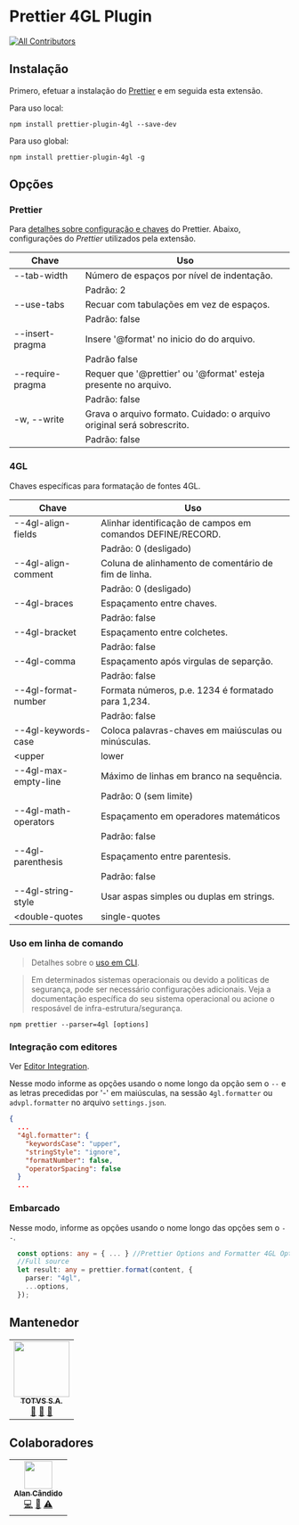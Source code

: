 # Prettier 4GL Plugin

<!-- ALL-CONTRIBUTORS-BADGE:START - Do not remove or modify this section -->

[![All Contributors](https://img.shields.io/badge/all_contributors-1-orange.svg?style=flat-square)](#contributors-)

<!-- ALL-CONTRIBUTORS-BADGE:END -->

## Instalação 

Primero, efetuar a instalação do [Prettier](https://prettier.io/docs/en/install.html) e em seguida esta extensão.

Para uso local:
```
npm install prettier-plugin-4gl --save-dev
```

Para uso global:
```
npm install prettier-plugin-4gl -g
```

## Opções

### Prettier

Para [detalhes sobre configuração e chaves](https://https://prettier.io/docs/en/options.html) do Prettier.
Abaixo, configurações do _Prettier_ utilizados pela extensão.

| Chave                | Uso                                                                   |
| -------------------- | --------------------------------------------------------------------- |
| --tab-width <int>    | Número de espaços por nível de indentação.                            |
|                      | Padrão: 2                                                             |
| --use-tabs           | Recuar com tabulações em vez de espaços.                              |
|                      | Padrão: false                                                         |
| --insert-pragma      | Insere '@format' no inicio do do arquivo.                             |
|                      | Padrão false                                                          |
| --require-pragma     | Requer que '@prettier' ou '@format' esteja presente no arquivo.       |
|                      | Padrão: false                                                         |
| -w, --write          | Grava o arquivo formato. Cuidado: o arquivo original será sobrescrito.|
|                      | Padrão: false                                                         |

### 4GL

Chaves específicas para formatação de fontes 4GL.

| Chave                      | Uso                                                       |
| -------------------------- | --------------------------------------------------------- |
| --4gl-align-fields <int>   | Alinhar identificação de campos em comandos DEFINE/RECORD.|
|                            | Padrão: 0 (desligado)                                     |
| --4gl-align-comment <int>  | Coluna de alinhamento de comentário de fim de linha.      |
|                            | Padrão: 0 (desligado)                                     |
| --4gl-braces               | Espaçamento entre chaves.                                 |
|                            | Padrão: false                                             |
| --4gl-bracket              | Espaçamento entre colchetes.                              |
|                            | Padrão: false                                             |   
| --4gl-comma                | Espaçamento após virgulas de separção.                    |
|                            | Padrão: false                                             |
| --4gl-format-number        | Formata números, p.e. 1234 é formatado para 1,234.        |
|                            | Padrão: false                                             |
| --4gl-keywords-case        | Coloca palavras-chaves em maiúsculas ou minúsculas.       |
|  <upper|lower|ignore>      | Padrão: upper.                                            |
| --4gl-max-empty-line <int> | Máximo de linhas em branco na sequência.                  |
|                            | Padrão: 0 (sem limite)                                    |
| --4gl-math-operators       | Espaçamento em operadores matemáticos                     |
|                            | Padrão: false                                             |
| --4gl-parenthesis          | Espaçamento entre parentesis.                             |
|                            | Padrão: false                                             |
| --4gl-string-style         | Usar aspas simples ou duplas em strings.                  |
| <double-quotes|single-quotes|ignore>| Padrão: ignore                                 |
                           
### Uso em linha de comando

> Detalhes sobre o [uso em CLI](https://prettier.io/docs/en/cli.html).

> Em determinados sistemas operacionais ou devido a politicas de segurança, pode ser necessário configurações adicionais. Veja a documentação específica do seu sistema operacional ou acione o resposável de infra-estrutura/segurança. 

```
npm prettier --parser=4gl [options]
```

### Integração com editores

Ver [Editor Integration](https://prettier.io/docs/en/editors.html).

Nesse modo informe as opções usando o nome longo da opção sem o `--` e as letras precedidas por '-' em maiúsculas, na sessão `4gl.formatter` ou `advpl.formatter` no arquivo `settings.json`.

```JSON
{
  ...
  "4gl.formatter": {
    "keywordsCase": "upper",
    "stringStyle": "ignore",
    "formatNumber": false,
    "operatorSpacing": false
  }
  ...
```

### Embarcado

Nesse modo, informe as opções usando o nome longo das opções sem o `--`.

```Typescript
  const options: any = { ... } //Prettier Options and Formatter 4GL Options*
  //Full source
  let result: any = prettier.format(content, {
    parser: "4gl",
    ...options,
  });
```

## Mantenedor

<table>
  <tr>
    <td align="center"><a href="https://twitter.com/TOTVSDevelopers"><img src="https://avatars2.githubusercontent.com/u/20243897?v=4?s=100" width="100px;" alt=""/><br /><sub><b>TOTVS S.A.</b></sub></a><br /><a href="#maintenance-totvs" title="Maintenance">🚧</a> <a href="#plugin-totvs" title="Plugin/utility libraries">🔌</a> <a href="#projectManagement-totvs" title="Project Management">📆</a></td>
    </tr>
</table>

## Colaboradores

<!-- ALL-CONTRIBUTORS-LIST:START - Do not remove or modify this section -->
<!-- prettier-ignore-start -->
<!-- markdownlint-disable -->
<table>
  <tr>
    <td align="center"><a href="https://github.com/brodao"><img src="https://avatars0.githubusercontent.com/u/949914?v=4?s=50" width="50px;" alt=""/><br /><sub><b>Alan Cândido</b></sub></a><br /><a href="https://github.com/totvs/@totvs/prettier-plugin-4gl/commits?author=brodao" title="Code">💻</a> <a href="https://github.com/totvs/@totvs/prettier-plugin-4gl/commits?author=brodao" title="Documentation">📖</a> <a href="https://github.com/totvs/@totvs/prettier-plugin-4gl/commits?author=brodao" title="Tests">⚠️</a></td>
  </tr>
</table>

<!-- markdownlint-enable -->
<!-- prettier-ignore-end -->

<!-- ALL-CONTRIBUTORS-LIST:END -->

